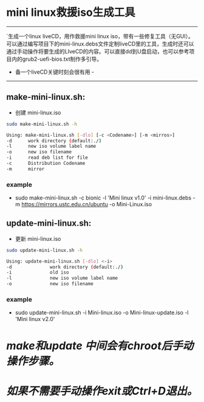 # mini linux救援iso生成工具

- - -

`生成一个linux liveCD，用作救援mini linux iso，带有一些修复工具（无GUI）。可以通过编写项目下的mini-linux.debs文件定制liveCD里的工具，生成时还可以通过手动操作将要生成的LIveCD的内容。可以直接dd到U盘启动，也可以参考项目内的grub2-uefi-bios.txt制作多引导。

- 备一个liveCD关键时刻会很有用 -

- - -

## make-mini-linux.sh:
* 创建 mini-linux.iso

```bash
sudo make-mini-linux.sh -h

Using: make-mini-linux.sh [-dlo] [-c <Codename>] [-m <mirros>]
-d      work directory (default:./)
-l      new iso volume label name
-o      new iso filename
-i      read deb list for file
-c      Distribution Codename
-m      mirror

```

### example
* sudo make-mini-linux.sh -c bionic -l 'Mini linux v1.0' -i mini-linux.debs -m https://mirrors.ustc.edu.cn/ubuntu -o Mini-Linux.iso

## update-mini-linux.sh:
* 更新 mini-linux.iso

```bash
sudo update-mini-linux.sh -h

Using: update-mini-linux.sh [-dlo] <-i>
-d              work directory (default:./)
-i              old iso
-l              new iso volume label name
-o              new iso filename

```

### example
* sudo update-mini-linux.sh -i Mini-linux.iso -o Mini-linux-update.iso -l 'Mini linux v2.0'

# *make和update 中间会有chroot后手动操作步骤。*

# *如果不需要手动操作exit或Ctrl+D退出。*
